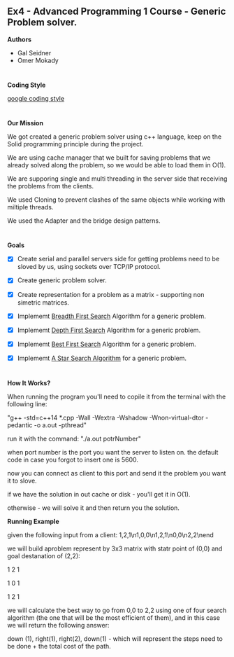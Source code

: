 ## Ex4 - Advanced Programming 1 Course - Generic Problem solver.
__Authors__
* Gal Seidner
* Omer Mokady

#
__Coding Style__

[google coding style](https://google.github.io/styleguide/cppguide.html)
#

__Our Mission__

We got created a generic problem solver using c++ language, keep on the Solid programming principle during the project.

We are using cache manager that we built for saving problems that we already solved along the problem, so we would be able to load them in O(1). 

We are supporing single and multi threading in the server side that receiving the problems from the clients.

We used Cloning to prevent clashes of the same objects while working with miltiple threads.

We used the Adapter and the bridge design patterns.
#
__Goals__

- [X] Create serial and parallel servers side for getting problems need to be sloved by us, using sockets over TCP/IP protocol. 

- [X] Create generic problem solver.

- [X] Create representation for a problem as a matrix - supporting non simetric matrices.

- [X] Implememt [Breadth First Search](https://en.wikipedia.org/wiki/Breadth-first_search) Algorithm for a generic problem.

- [X] Implememt [Depth First Search](https://en.wikipedia.org/wiki/Depth-first_search) Algorithm for a generic problem.

- [X] Implememt [Best First Search](https://en.wikipedia.org/wiki/Best-first_search) Algorithm for a generic problem.

- [X] Implememt [A Star Search Algorithm](https://en.wikipedia.org/wiki/A*_search_algorithm) for a generic problem.
#
__How It Works?__

When running the program you'll need to copile it from the terminal with the following line:

"g++ -std=c++14 *.cpp -Wall -Wextra -Wshadow -Wnon-virtual-dtor -pedantic -o a.out -pthread"

run it with the command: "./a.out potrNumber"

when port number is the port you want the server to listen on. the default code in case you forgot to insert one is 5600.

now you can connect as client to this port and send it the problem you want it to slove.

if we have the solution in out cache or disk - you'll get it in O(1).

otherwise - we will solve it and then return you the solution.

__Running Example__

given the following input from a client: 1,2,1\n1,0,0\n1,2,1\n0,0\n2,2\nend

we will build aproblem represent by 3x3 matrix with statr point of (0,0) and goal destanation of (2,2):

1 2 1

1 0 1

1 2 1

we will calculate the best way to go from 0,0 to 2,2 using one of four search algorithm (the one that will be the most efficient of them), and in this case we will return the following answer:

down (1), right(1), right(2), down(1) - which will represent the steps need to be done + the total cost of the path. 
